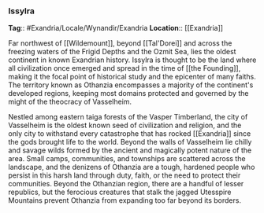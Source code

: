 ### Issylra
**Tag**:: #Exandria/Locale/Wynandir/Exandria
**Location**:: [[Exandria]]

Far northwest of [[Wildemount]], beyond [[Tal'Dorei]] and across the freezing waters of the Frigid Depths and the Ozmit Sea, lies the oldest continent in known Exandrian history. Issylra is thought to be the land where all civilization once emerged and spread in the time of [[the Founding]], making it the focal point of historical study and the epicenter of many faiths. The territory known as Othanzia encompasses a majority of the continent's developed regions, keeping most domains protected and governed by the might of the theocracy of Vasselheim.

Nestled among eastern taiga forests of the Vasper Timberland, the city of Vasselheim is the oldest known seed of civilization and religion, and the only city to withstand every catastrophe that has rocked [[Exandria]] since the gods brought life to the world. Beyond the walls of Vasselheim lie chilly and savage wilds formed by the ancient and magically potent nature of the area. Small camps, communities, and townships are scattered across the landscape, and the denizens of Othanzia are a tough, hardened people who persist in this harsh land through duty, faith, or the need to protect their communities. Beyond the Othanzian region, there are a handful of lesser republics, but the ferocious creatures that stalk the jagged Utesspire Mountains prevent Othanzia from expanding too far beyond its borders.